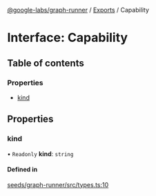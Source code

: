 [@google-labs/graph-runner](../README.md) / [Exports](../modules.md) / Capability

# Interface: Capability

## Table of contents

### Properties

- [kind](Capability.md#kind)

## Properties

### kind

• `Readonly` **kind**: `string`

#### Defined in

[seeds/graph-runner/src/types.ts:10](https://github.com/breadboard-ai/breadboard/blob/99919d5/seeds/graph-runner/src/types.ts#L10)
